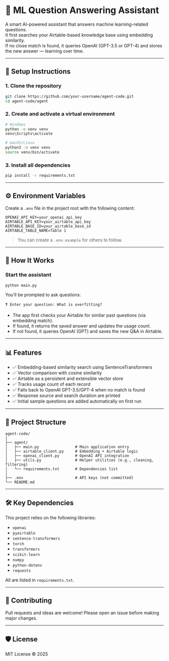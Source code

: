 # 🤖 ML Question Answering Assistant

A smart AI-powered assistant that answers machine learning-related questions.  
It first searches your Airtable-based knowledge base using embedding similarity.  
If no close match is found, it queries OpenAI (GPT-3.5 or GPT-4) and stores the new answer — learning over time.

---

## 🚀 Setup Instructions

### 1. Clone the repository

```bash
git clone https://github.com/your-username/agent-code.git
cd agent-code/agent
```

### 2. Create and activate a virtual environment

```bash
# Windows
python -m venv venv
venv\Scripts\activate

# macOS/Linux
python3 -m venv venv
source venv/bin/activate
```

### 3. Install all dependencies

```bash
pip install -r requirements.txt
```

---

## ⚙️ Environment Variables

Create a `.env` file in the project root with the following content:

```env
OPENAI_API_KEY=your_openai_api_key
AIRTABLE_API_KEY=your_airtable_api_key
AIRTABLE_BASE_ID=your_airtable_base_id
AIRTABLE_TABLE_NAME=Table 1
```

> You can create a `.env.example` for others to follow.

---

## 🧠 How It Works

### Start the assistant

```bash
python main.py
```

You’ll be prompted to ask questions:

```
❓ Enter your question: What is overfitting?
```

- The app first checks your Airtable for similar past questions (via embedding match).
- If found, it returns the saved answer and updates the usage count.
- If not found, it queries OpenAI (GPT) and saves the new Q&A in Airtable.

---

## 📊 Features

- ✅ Embedding-based similarity search using SentenceTransformers
- ✅ Vector comparison with cosine similarity
- ✅ Airtable as a persistent and extensible vector store
- ✅ Tracks usage count of each record
- ✅ Falls back to OpenAI GPT-3.5/GPT-4 when no match is found
- ✅ Response source and search duration are printed
- ✅ Initial sample questions are added automatically on first run

---

## 📁 Project Structure

```
agent-code/
│
├── agent/
│   ├── main.py                # Main application entry
│   ├── airtable_client.py     # Embedding + Airtable logic
│   ├── openai_client.py       # OpenAI API integration
│   ├── utils.py               # Helper utilities (e.g., cleaning, filtering)
│   └── requirements.txt       # Dependencies list
│
├── .env                       # API keys (not committed)
└── README.md
```

---

## 🛠️ Key Dependencies

This project relies on the following libraries:

- `openai`
- `pyairtable`
- `sentence-transformers`
- `torch`
- `transformers`
- `scikit-learn`
- `numpy`
- `python-dotenv`
- `requests`

All are listed in `requirements.txt`.

---

## 🤝 Contributing

Pull requests and ideas are welcome! Please open an issue before making major changes.

---

## 🛡️ License

MIT License © 2025

